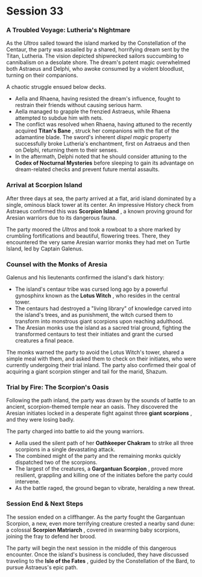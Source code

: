 <h1 id="session-33">Session 33</h1>

### **A Troubled Voyage: Lutheria's Nightmare**

As the *Ultros* sailed toward the island marked by the Constellation of the Centaur, the party was assailed by a shared, horrifying dream sent by the Titan, Lutheria. The vision depicted shipwrecked sailors succumbing to cannibalism on a desolate shore. The dream's potent magic overwhelmed both Astraeus and Delphi, who awoke consumed by a violent bloodlust, turning on their companions.

A chaotic struggle ensued below decks.
*   Aella and Rhaena, having resisted the dream's influence, fought to restrain their friends without causing serious harm.
*   Aella managed to grapple the frenzied Astraeus, while Rhaena attempted to subdue him with nets.
*   The conflict was resolved when Rhaena, having attuned to the recently acquired **Titan's Bane** , struck her companions with the flat of the adamantine blade. The sword's inherent *dispel magic* property successfully broke Lutheria's enchantment, first on Astraeus and then on Delphi, returning them to their senses.
*   In the aftermath, Delphi noted that he should consider attuning to the **Codex of Nocturnal Mysteries** before sleeping to gain its advantage on dream-related checks and prevent future mental assaults.

### **Arrival at Scorpion Island**

After three days at sea, the party arrived at a flat, arid island dominated by a single, ominous black tower at its center. An impressive History check from Astraeus confirmed this was **Scorpion Island** , a known proving ground for Aresian warriors due to its dangerous fauna.

The party moored the *Ultros* and took a rowboat to a shore marked by crumbling fortifications and beautiful, flowering trees. There, they encountered the very same Aresian warrior monks they had met on Turtle Island, led by Captain Galenus.

### **Counsel with the Monks of Aresia**

Galenus and his lieutenants confirmed the island's dark history:
*   The island's centaur tribe was cursed long ago by a powerful gynosphinx known as the **Lotus Witch** , who resides in the central tower.
*   The centaurs had destroyed a "living library" of knowledge carved into the island's trees, and as punishment, the witch cursed them to transform into monstrous giant scorpions upon reaching adulthood.
*   The Aresian monks use the island as a sacred trial ground, fighting the transformed centaurs to test their initiates and grant the cursed creatures a final peace.

The monks warned the party to avoid the Lotus Witch's tower, shared a simple meal with them, and asked them to check on their initiates, who were currently undergoing their trial inland. The party also confirmed their goal of acquiring a giant scorpion stinger and tail for the marid, Shazum.

### **Trial by Fire: The Scorpion's Oasis**

Following the path inland, the party was drawn by the sounds of battle to an ancient, scorpion-themed temple near an oasis. They discovered the Aresian initiates locked in a desperate fight against three **giant scorpions** , and they were losing badly.

The party charged into battle to aid the young warriors.
*   Aella used the silent path of her **Oathkeeper Chakram** to strike all three scorpions in a single devastating attack.
*   The combined might of the party and the remaining monks quickly dispatched two of the scorpions.
*   The largest of the creatures, a **Gargantuan Scorpion** , proved more resilient, grappling and killing one of the initiates before the party could intervene.
*   As the battle raged, the ground began to vibrate, heralding a new threat.

### **Session End & Next Steps**

The session ended on a cliffhanger. As the party fought the Gargantuan Scorpion, a new, even more terrifying creature crested a nearby sand dune: a colossal **Scorpion Matriarch** , covered in swarming baby scorpions, joining the fray to defend her brood.

The party will begin the next session in the middle of this dangerous encounter. Once the island's business is concluded, they have discussed traveling to the **Isle of the Fates** , guided by the Constellation of the Bard, to pursue Astraeus's epic path.
